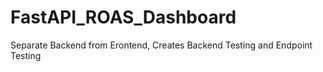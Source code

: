 # FastAPI_ROAS_Dashboard
Separate Backend from Erontend, Creates Backend Testing and Endpoint Testing
